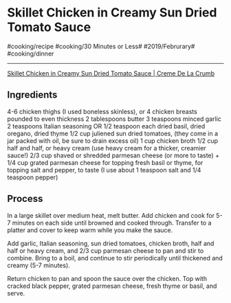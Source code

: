 # Skillet Chicken in Creamy Sun Dried Tomato Sauce
#cooking/recipe #cooking/30 Minutes or Less# #2019/Februrary# #cooking/dinner
- - - -
[Skillet Chicken in Creamy Sun Dried Tomato Sauce | Creme De La Crumb](https://www.lecremedelacrumb.com/skillet-chicken-creamy-sun-dried-tomato-sauce/)

## Ingredients
4-6 chicken thighs (I used boneless skinless), or 4 chicken breasts pounded to even thickness
2 tablespoons butter
3 teaspoons minced garlic
2 teaspoons Italian seasoning OR 1/2 teaspoon each dried basil, dried oregano, dried thyme
1/2 cup juliened sun dried tomatoes, (they come in a jar packed with oil, be sure to drain excess oil)
1 cup chicken broth
1/2 cup half and half, or heavy cream (use heavy cream for a thicker, creamier sauce!)
2/3 cup shaved or shredded parmesan cheese (or more to taste) + 1/4 cup grated parmesan cheese for topping
fresh basil or thyme, for topping
salt and pepper, to taste (I use about 1 teaspoon salt and 1/4 teaspoon pepper)

## Process
In a large skillet over medium heat, melt butter. Add chicken and cook for 5-7 minutes on each side until browned and cooked through. Transfer to a platter and cover to keep warm while you make the sauce.

Add garlic, Italian seasoning, sun dried tomatoes, chicken broth, half and half or heavy cream, and 2/3 cup parmesan cheese to pan and stir to combine. Bring to a boil, and continue to stir periodically until thickened and creamy (5-7 minutes).

Return chicken to pan and spoon the sauce over the chicken. Top with cracked black pepper, grated parmesan cheese, fresh thyme or basil, and serve.